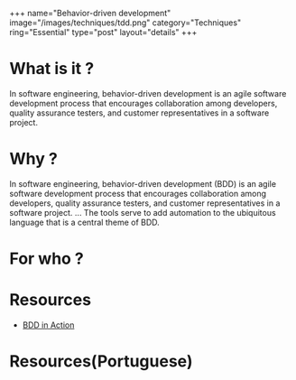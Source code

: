 +++
name="Behavior-driven development"
image="/images/techniques/tdd.png"
category="Techniques"
ring="Essential"
type="post"
layout="details"
+++

# What is it ?

In software engineering, behavior-driven development is an agile software development process that encourages collaboration among developers, quality assurance testers, and customer representatives in a software project. 

# Why ?

In software engineering, behavior-driven development (BDD) is an agile software development process that encourages collaboration among developers, quality assurance testers, and customer representatives in a software project. ... The tools serve to add automation to the ubiquitous language that is a central theme of BDD.

# For who ?

# Resources
- [BDD in Action](https://www.manning.com/books/bdd-in-action)


# Resources(Portuguese)

